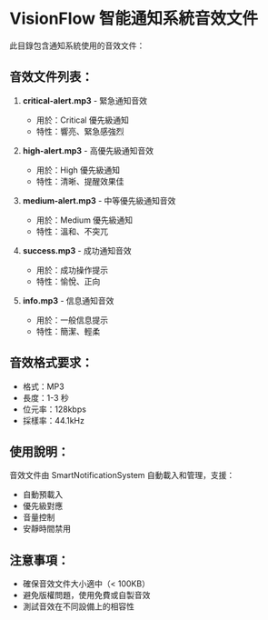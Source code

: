 # VisionFlow 智能通知系統音效文件

此目錄包含通知系統使用的音效文件：

## 音效文件列表：

1. **critical-alert.mp3** - 緊急通知音效
   - 用於：Critical 優先級通知
   - 特性：響亮、緊急感強烈

2. **high-alert.mp3** - 高優先級通知音效
   - 用於：High 優先級通知
   - 特性：清晰、提醒效果佳

3. **medium-alert.mp3** - 中等優先級通知音效
   - 用於：Medium 優先級通知
   - 特性：溫和、不突兀

4. **success.mp3** - 成功通知音效
   - 用於：成功操作提示
   - 特性：愉悅、正向

5. **info.mp3** - 信息通知音效
   - 用於：一般信息提示
   - 特性：簡潔、輕柔

## 音效格式要求：
- 格式：MP3
- 長度：1-3 秒
- 位元率：128kbps
- 採樣率：44.1kHz

## 使用說明：
音效文件由 SmartNotificationSystem 自動載入和管理，支援：
- 自動預載入
- 優先級對應
- 音量控制
- 安靜時間禁用

## 注意事項：
- 確保音效文件大小適中（< 100KB）
- 避免版權問題，使用免費或自製音效
- 測試音效在不同設備上的相容性
